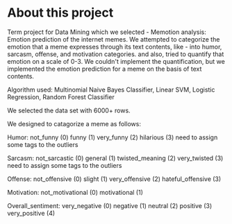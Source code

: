 #   About this project
Term project for Data Mining which we selected - Memotion analysis: Emotion prediction of the internet memes. We attempted to categorize the emotion that a meme expresses through its text contents, like - into humor, sarcasm, offense, and motivation categories.  and also, tried to quantify that emotion on a scale of 0-3. We couldn't implement the quantification, but we implemented the emotion prediction for a meme on the basis of text contents.

Algorithm used: Multinomial Naive Bayes Classifier, Linear SVM, Logistic Regression, Random Forest Classifier


We selected the data set with 6000+ rows.

We designed to catagorize a meme as follows:

Humor:
not_funny   (0)
funny       (1)
very_funny  (2)
hilarious   (3)
need to assign some tags to the outliers

Sarcasm:
not_sarcastic   (0)
general         (1)
twisted_meaning (2)
very_twisted    (3)
need to assign some tags to the outliers

Offense:
not_offensive     (0)
slight            (1)
very_offensive    (2)
hateful_offensive (3)

Motivation:
not_motivational  (0)
motivational      (1)

Overall_sentiment:
very_negative   (0)
negative        (1)
neutral         (2)
positive        (3)
very_positive   (4)
